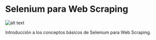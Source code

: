 # Selenium para Web Scraping

![alt text](https://promdevelop.com/wp-content/uploads/2021/06/selenium-logo-1024x531.png)


Introducción a los conceptos básicos de Selenium para Web Scraping.
